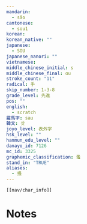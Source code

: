 ```yaml
---
mandarin:
  - sāo
cantonese:
  - sou1
korean:
korean_native: ""
japanese:
  - SOU
japanese_nanori: ""
vietnamese:
middle_chinese_initial: s
middle_chinese_final: ɑu
stroke_count: "11"
radical: 手
skip_number: 1-3-8
grade_level: 先進
pos: ""
english:
  - scratch
羅馬字: sau
韓文: 삿
joyo_level: 表外字
hsk_level: ""
hanmun_edu_level: ""
danayo_id: 7126
mc_id: 3325
graphemic_classification: 蚤
stand_in: "TRUE"
aliases:
  - 搔
---
```

```meta-bind-embed
[[nav/char_info]]
```

# Notes
